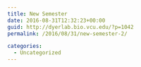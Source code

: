 ```yaml
---
title: New Semester
date: 2016-08-31T12:32:23+00:00
guid: http://dyerlab.bio.vcu.edu/?p=1042
permalink: /2016/08/31/new-semester-2/

categories:
  - Uncategorized
---
```

